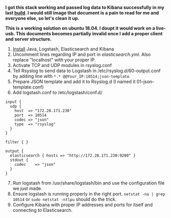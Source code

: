 **I got this stack working and passed log data to Kibana successfully in my last [build](https://github.com/jisosomppi/log-analysis/blob/master/builds/rsyslog-logstash-es-kibana/configuring.md). I would still image that document is a pain to read for me and everyone else, so let's clean it up.**

**This is a working solution on ubuntu 18.04. I doupt it would work on a live-usb. This documents becomes partially invalid once I add a proper client and server structure.**

1) [Install](https://github.com/jisosomppi/log-analysis/blob/master/builds/rsyslog-logstash-es-kibana/Installations.md) Java, Logstash, Elasticsearch and Kibana  
2) Uncomment lines regarding IP and port in *elasticsearch.yml*. Also replace "localhost" with your proper IP.  
3) Activate TCP and UDP modules in rsyslog.conf  
4) Tell Rsyslog to send data to Logstash in /etc/rsyslog.d/60-output.conf by adding line with `*.* @@Your_IP:10514;json-template`.    
5) Prepare JSON template and add it to Rsyslog.d (I named it 01-json-template.conf)  
6) Add logstash.conf to /etc/logstash/conf.d/  
```
input {
  udp {
    host  => "172.28.171.230"
    port  => 10514
    codec => "json"
    type  => "rsyslog"
  }
}

filter { }

output {
  elasticsearch { hosts => "http://172.28.171.230:9200" }
  stdout {
    codec    => "json"
  }
}
```
7) Run logstash from /usr/share/logstash/bin and use the configuration file we just made.
8) Ensure logstash is running properly in the right port. `netstat -na | grep 10514` or `sudo netstat -ntlpu` should do the trick.  
9) Configure Kibana with proper IP addresses and ports for itself and connecting to Elasticsearch.
